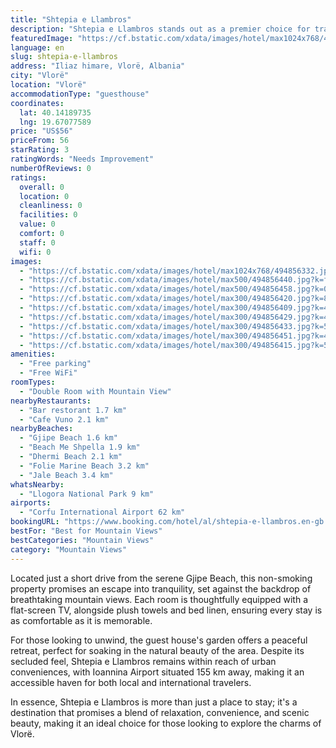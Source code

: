 ```yaml
---
title: "Shtepia e Llambros"
description: "Shtepia e Llambros stands out as a premier choice for travelers seeking comfort and convenience in Vlorë."
featuredImage: "https://cf.bstatic.com/xdata/images/hotel/max1024x768/494856332.jpg?k=36438037e71dc1fdba5ce612c1491535945c7163805eee630da3402fdf64091f&o=&hp=1"
language: en
slug: shtepia-e-llambros
address: "Iliaz himare, Vlorë, Albania"
city: "Vlorë"
location: "Vlorë"
accommodationType: "guesthouse"
coordinates:
  lat: 40.14189735
  lng: 19.67077589
price: "US$56"
priceFrom: 56
starRating: 3
ratingWords: "Needs Improvement"
numberOfReviews: 0
ratings:
  overall: 0
  location: 0
  cleanliness: 0
  facilities: 0
  value: 0
  comfort: 0
  staff: 0
  wifi: 0
images:
  - "https://cf.bstatic.com/xdata/images/hotel/max1024x768/494856332.jpg?k=36438037e71dc1fdba5ce612c1491535945c7163805eee630da3402fdf64091f&o=&hp=1"
  - "https://cf.bstatic.com/xdata/images/hotel/max500/494856440.jpg?k=f3e036671f0f793ccc4b0ba6190bb793326a545842cb3f14c7507fbc785cbfbb&o=&hp=1"
  - "https://cf.bstatic.com/xdata/images/hotel/max500/494856458.jpg?k=0992d2c73d3a77582d91dac5217c30e036df7a01842f34842609531a5f9386fd&o=&hp=1"
  - "https://cf.bstatic.com/xdata/images/hotel/max300/494856420.jpg?k=80d4e1e96611bc2078de5d918393e956a8aac95c8854111983b63fcf4ad389a2&o=&hp=1"
  - "https://cf.bstatic.com/xdata/images/hotel/max300/494856409.jpg?k=4c204843ef04d26cd549626b3272026eef6626f06e157783cd4a6a7aca2abd49&o=&hp=1"
  - "https://cf.bstatic.com/xdata/images/hotel/max300/494856429.jpg?k=43e1eb8d8a17e68e5edcc839c3ce72afe49081c6835e825fcb778874e8b8a15d&o=&hp=1"
  - "https://cf.bstatic.com/xdata/images/hotel/max300/494856433.jpg?k=5bfe4911e98c09380cc61143acb129dc81e3774348d8e4e5173dc95df545ca07&o=&hp=1"
  - "https://cf.bstatic.com/xdata/images/hotel/max300/494856451.jpg?k=4a881d426f323c46dd11d047ab468fe84f744aa12245afdb1e6ad214eb26fb11&o=&hp=1"
  - "https://cf.bstatic.com/xdata/images/hotel/max300/494856415.jpg?k=5a88af8bd6a36843d532a742097c83a44de5b780cea63546211f9bb56a8909cc&o=&hp=1"
amenities:
  - "Free parking"
  - "Free WiFi"
roomTypes:
  - "Double Room with Mountain View"
nearbyRestaurants:
  - "Bar restorant 1.7 km"
  - "Cafe Vuno 2.1 km"
nearbyBeaches:
  - "Gjipe Beach 1.6 km"
  - "Beach Me Shpella 1.9 km"
  - "Dhermi Beach 2.1 km"
  - "Folie Marine Beach 3.2 km"
  - "Jale Beach 3.4 km"
whatsNearby:
  - "Llogora National Park 9 km"
airports:
  - "Corfu International Airport 62 km"
bookingURL: "https://www.booking.com/hotel/al/shtepia-e-llambros.en-gb.html?aid=8035640"
bestFor: "Best for Mountain Views"
bestCategories: "Mountain Views"
category: "Mountain Views"
---
```


Located just a short drive from the serene Gjipe Beach, this non-smoking property promises an escape into tranquility, set against the backdrop of breathtaking mountain views. Each room is thoughtfully equipped with a flat-screen TV, alongside plush towels and bed linen, ensuring every stay is as comfortable as it is memorable.

For those looking to unwind, the guest house's garden offers a peaceful retreat, perfect for soaking in the natural beauty of the area. Despite its secluded feel, Shtepia e Llambros remains within reach of urban conveniences, with Ioannina Airport situated 155 km away, making it an accessible haven for both local and international travelers.

In essence, Shtepia e Llambros is more than just a place to stay; it's a destination that promises a blend of relaxation, convenience, and scenic beauty, making it an ideal choice for those looking to explore the charms of Vlorë.